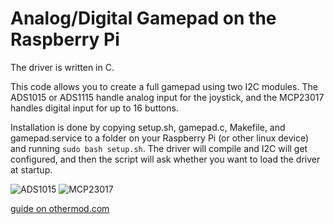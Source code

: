 # Analog/Digital Gamepad on the Raspberry Pi

The driver is written in C.

This code allows you to create a full gamepad using two I2C modules. The ADS1015 or ADS1115 handle analog input for the joystick, and the MCP23017 handles digital input for up to 16 buttons.

Installation is done by copying setup.sh, gamepad.c, Makefile, and gamepad.service to a folder on your Raspberry Pi (or other linux device) and running ```sudo bash setup.sh```. The driver will compile and I2C will get configured, and then the script will ask whether you want to load the driver at startup.

![ADS1015](/images/ads1015.jpg) ![MCP23017](/images/mcp23017.jpg)

[guide on othermod.com](https://othermod.com/analog-joystick-on-retropie/)
